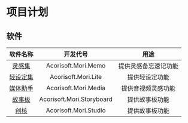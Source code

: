 # 项目计划

## 软件

| 软件名称                                                                      | 开发代号                     |        用途                    |
|:----------------------------------------------------------------------------:|:---------------------------:|:-----------------------------:|
| [灵感集](Documerntations/Developers/Acorisoft.Mori.Memo.md)                   | Acorisoft.Mori.Memo         | 提供灵感备忘速记功能             |
| [轻设定集](Documerntations/Developers/Acorisoft.Mori.Lite.md)                 | Acorisoft.Mori.Lite         | 提供轻设定功能                  |
| [媒体助手](Documerntations/Developers/Acorisoft.Mori.Media.md)                | Acorisoft.Mori.Media        | 提供音视频灵感功能               |
| [故事板](Documerntations/Developers/Acorisoft.Mori.Storyboard.md)             | Acorisoft.Mori.Storyboard   | 提供故事板功能                  |
| [创核](Documerntations/Developers/Acorisoft.Mori.Studio.md)                   | Acorisoft.Mori.Studio       | 提供故事板功能                  |